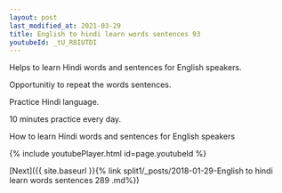 ```yaml
---
layout: post
last_modified_at: 2021-03-29
title: English to hindi learn words sentences 93 
youtubeId: _tU_R8IUTDI
---
```

 
 
Helps to learn Hindi words and sentences for English speakers.

Opportunitiy to repeat the words sentences. 

Practice Hindi language. 
 
10 minutes practice every day. 
 
How to learn Hindi words and sentences for English speakers 
 
{% include youtubePlayer.html id=page.youtubeId %}
 
 
[Next]({{ site.baseurl }}{% link  split1/_posts/2018-01-29-English to hindi learn words sentences 289 .md%})
 
